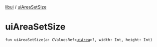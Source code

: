 [libui](README.md) / [uiAreaSetSize](ui-area-set-size.md)

# uiAreaSetSize

`fun uiAreaSetSize(a: CValuesRef<`[`uiArea`](ui-area.md)`>?, width: Int, height: Int)`
